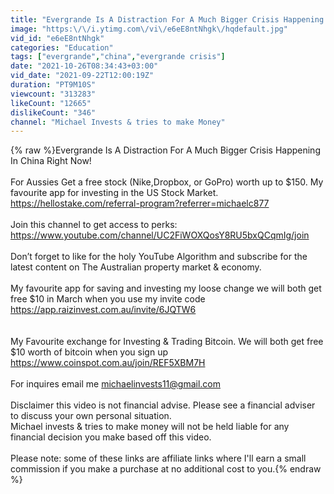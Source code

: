 ```yaml
---
title: "Evergrande Is A Distraction For A Much Bigger Crisis Happening In China Right Now!"
image: "https:\/\/i.ytimg.com\/vi\/e6eE8ntNhgk\/hqdefault.jpg"
vid_id: "e6eE8ntNhgk"
categories: "Education"
tags: ["evergrande","china","evergrande crisis"]
date: "2021-10-26T08:34:43+03:00"
vid_date: "2021-09-22T12:00:19Z"
duration: "PT9M10S"
viewcount: "313283"
likeCount: "12665"
dislikeCount: "346"
channel: "Michael Invests & tries to make Money"
---
```

{% raw %}Evergrande Is A Distraction For A Much Bigger Crisis Happening In China Right Now!<br /><br />For Aussies Get a free stock (Nike,Dropbox, or GoPro) worth up to $150. My favourite app for investing in the US Stock Market. <a rel="nofollow" target="blank" href="https://hellostake.com/referral-program?referrer=michaelc877">https://hellostake.com/referral-program?referrer=michaelc877</a><br /><br />Join this channel to get access to perks:<br /><a rel="nofollow" target="blank" href="https://www.youtube.com/channel/UC2FiWOXQosY8RU5bxQCqmIg/join">https://www.youtube.com/channel/UC2FiWOXQosY8RU5bxQCqmIg/join</a><br /><br />Don’t forget to like for the holy YouTube Algorithm and subscribe for the latest content on The Australian property market &amp; economy.<br /><br />My favourite app for saving and investing my loose change we will both get free $10 in March when you use my invite code <a rel="nofollow" target="blank" href="https://app.raizinvest.com.au/invite/6JQTW6">https://app.raizinvest.com.au/invite/6JQTW6</a><br /><br /><br />My Favourite exchange for Investing &amp; Trading Bitcoin. We will both get free $10 worth of bitcoin when you sign up <a rel="nofollow" target="blank" href="https://www.coinspot.com.au/join/REF5XBM7H">https://www.coinspot.com.au/join/REF5XBM7H</a><br /><br />For inquires email me michaelinvests11@gmail.com<br /><br />Disclaimer this video is not financial advise. Please see a financial adviser to discuss your own personal situation.<br />Michael invests &amp; tries to make money will not be held liable for any financial decision you make based off this video.<br /><br />Please note: some of these links are affiliate links where I'll earn a small commission if you make a purchase at no additional cost to you.{% endraw %}
